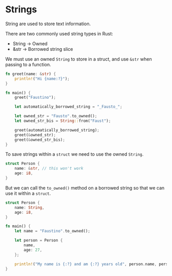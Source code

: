 # Strings

String are used to store text information.

There are two commonly used string types in Rust:

- String -> Owned
- &str -> Borrowed string slice

We must use an owned `String` to store in a struct, and use `&str` when passing to a function.


```rust
fn greet(name: &str) {
    println!("Hi {name:?}");
}

fn main() {
    greet("Faustino");

    let automatically_borrowed_string = "_Fausto_";

    let owned_str = "Fausto".to_owned();
    let owned_str_bis = String::from("Faust");

    greet(automatically_borrowed_string);
    greet(&owned_str);
    greet(&owned_str_bis);
}
```

To save strings within a `struct` we need to use the owned `String`. 

```rust
struct Person {
    name: &str, // this won't work
    age: i8,
}

```

But we can call the `to_owned()` method on a borrowed string so that we can use it within a `struct`.


```rust
struct Person {
    name: String,
    age: i8,
}

fn main() {
    let name = "Faustino".to_owned();

    let person = Person {
        name,
        age: 27,
    };

    println!("My name is {:?} and am {:?} years old", person.name, person.age);
}

```